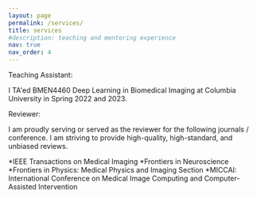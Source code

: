 ```yaml
---
layout: page
permalink: /services/
title: services
#description: teaching and mentoring experience
nav: true
nav_order: 4
---
```


Teaching Assistant: 

I TA'ed BMEN4460 Deep Learning in Biomedical Imaging at Columbia University in Spring 2022 and 2023.

Reviewer:

I am proudly serving or served as the reviewer for the following journals / conference. I am striving to provide high-quality, high-standard, and unbiased reviews.

*IEEE Transactions on Medical Imaging
*Frontiers in Neuroscience
*Frontiers in Physics: Medical Physics and Imaging Section
*MICCAI: International Conference on Medical Image Computing and Computer-Assisted Intervention